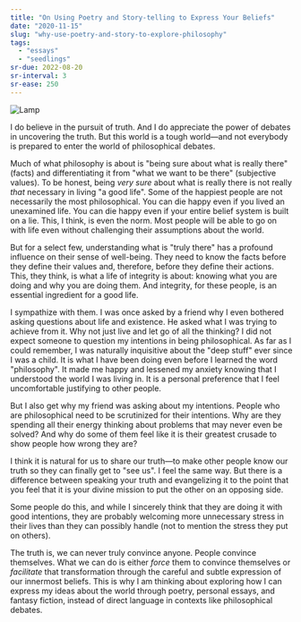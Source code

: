 ```yaml
---
title: "On Using Poetry and Story-telling to Express Your Beliefs"
date: "2020-11-15"
slug: "why-use-poetry-and-story-to-explore-philosophy"
tags:
  - "essays"
  - "seedlings"
sr-due: 2022-08-20
sr-interval: 3
sr-ease: 250
---
```


![Lamp](lamp.jpg)

I do believe in the pursuit of truth. And I do appreciate the power of debates in uncovering the truth. But this world is a tough world—and not everybody is prepared to enter the world of philosophical debates.

Much of what philosophy is about is "being sure about what is really there" (facts) and differentiating it from "what we want to be there" (subjective values). To be honest, being _very sure_ about what is really there is not really _that_ necessary in living "a good life". Some of the happiest people are not necessarily the most philosophical. You can die happy even if you lived an unexamined life. You can die happy even if your entire belief system is built on a lie. This, I think, is even the norm. Most people will be able to go on with life even without challenging their assumptions about the world.

But for a select few, understanding what is "truly there" has a profound influence on their sense of well-being. They need to know the facts before they define their values and, therefore, before they define their actions. This, they think, is what a life of integrity is about: knowing what you are doing and why you are doing them. And integrity, for these people, is an essential ingredient for a good life.

I sympathize with them. I was once asked by a friend why I even bothered asking questions about life and existence. He asked what I was trying to achieve from it. Why not just live and let go of all the thinking? I did not expect someone to question my intentions in being philosophical. As far as I could remember, I was naturally inquisitive about the "deep stuff" ever since I was a child. It is what I have been doing even before I learned the word "philosophy". It made me happy and lessened my anxiety knowing that I understood the world I was living in. It is a personal preference that I feel uncomfortable justifying to other people.

But I also get why my friend was asking about my intentions. People who are philosophical need to be scrutinized for their intentions. Why are they spending all their energy thinking about problems that may never even be solved? And why do some of them feel like it is their greatest crusade to show people how wrong they are?

I think it is natural for us to share our truth—to make other people know our truth so they can finally get to "see us". I feel the same way. But there is a difference between speaking your truth and evangelizing it to the point that you feel that it is your divine mission to put the other on an opposing side.

Some people do this, and while I sincerely think that they are doing it with good intentions, they are probably welcoming more unnecessary stress in their lives than they can possibly handle (not to mention the stress they put on others).

The truth is, we can never truly convince anyone. People convince themselves. What we can do is either _force_ them to convince themselves or _facilitate_ that transformation through the careful and subtle expression of our innermost beliefs. This is why I am thinking about exploring how I can express my ideas about the world through poetry, personal essays, and fantasy fiction, instead of direct language in contexts like philosophical debates.